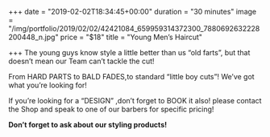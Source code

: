 +++
date = "2019-02-02T18:34:45+00:00"
duration = "30 minutes"
image = "/img/portfolio/2019/02/02/42421084_659959314372300_7880692632228200448_n.jpg"
price = "$18"
title = "Young Men’s Haircut"

+++
The young guys know style a little better than us “old farts”, but that doesn’t mean our Team can’t tackle the cut!

From HARD PARTS to BALD FADES,to standard “little boy cuts”! We’ve got what you’re looking for!

If you’re looking for a “DESIGN” ,don’t forget to BOOK it also! please contact the Shop and speak to one of our barbers for specific pricing!

**Don’t forget to ask about our styling products!**